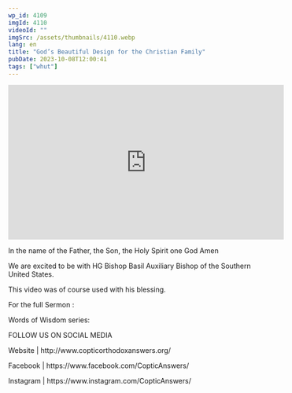 ```yaml
---
wp_id: 4109
imgId: 4110
videoId: ""
imgSrc: /assets/thumbnails/4110.webp
lang: en
title: "God’s Beautiful Design for the Christian Family"
pubDate: 2023-10-08T12:00:41
tags: ["whut"]
---
```


<p><iframe loading="lazy" width="560" height="315" src="https://www.youtube.com/embed/Hw5p4Xc-0qQ?si=q3l55YSGDzaRy1QL" title="YouTube video player" frameborder="0" allow="accelerometer; autoplay; clipboard-write; encrypted-media; gyroscope; picture-in-picture; web-share" allowfullscreen></iframe></p>
<p>In the name of the Father, the Son, the Holy Spirit one God Amen</p>
<p>We are excited to be with HG Bishop Basil Auxiliary Bishop of the Southern United States.</p>
<p>This video was of course used with his blessing.</p>
<p>For the full Sermon :</p>
<p>Words of Wisdom series:</p>
<p>FOLLOW US ON SOCIAL MEDIA</p>
<p>Website | http://www.copticorthodoxanswers.org/</p>
<p>Facebook | https://www.facebook.com/CopticAnswers/</p>
<p>Instagram | https://www.instagram.com/CopticAnswers/</p>
